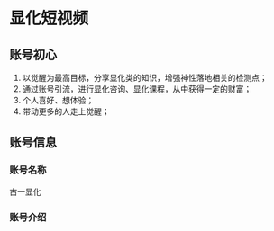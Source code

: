 # 显化短视频

## 账号初心

1. 以觉醒为最高目标，分享显化类的知识，增强神性落地相关的检测点；
2. 通过账号引流，进行显化咨询、显化课程，从中获得一定的财富；
3. 个人喜好、想体验；
4. 带动更多的人走上觉醒；

## 账号信息

### 账号名称

古一显化

### 账号介绍



